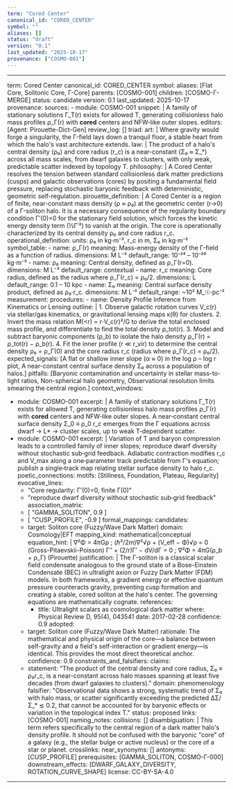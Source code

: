 ```yaml
---
term: "Cored Center"
canonical_id: "CORED_CENTER"
symbol: ""
aliases: []
status: "draft"
version: "0.1"
last_updated: "2025-10-17"
provenance: ["COSMO-001"]
---
```


---
term: Cored Center
canonical_id: CORED_CENTER
symbol: 
aliases: [Flat Core, Solitonic Core, Γ-Core]
parents: [COSMO-001]
children: [COSMO-Γ-MERGE]
status: candidate
version: 0.1
last_updated: 2025-10-17
provenance:
  sources:
    - module: COSMO-001
      snippet: |
        A family of stationary solutions Γ_T(r) exists for allowed T, generating collisionless halo mass profiles ρ_Γ(r) with **cored** centers and NFW‑like outer slopes.
  editors: [Agent: Pirouette-Dict-Gen]
  review_log: []
triad:
  art: |
    Where gravity would forge a singularity, the Γ-field lays down a tranquil floor, a stable heart from which the halo's vast architecture extends.
  law: |
    The product of a halo's central density (ρ₀) and core radius (r_c) is a near-constant (Σ₀ ≈ Σ_*) across all mass scales, from dwarf galaxies to clusters, with only weak, predictable scatter indexed by topology T.
  philosophy: |
    A Cored Center resolves the tension between standard collisionless dark matter predictions (cusps) and galactic observations (cores) by positing a fundamental field pressure, replacing stochastic baryonic feedback with deterministic, geometric self-regulation.
pirouette_definition: |
  A Cored Center is a region of finite, near-constant mass density (ρ ≈ ρ₀) at the geometric center (r→0) of a Γ-soliton halo. It is a necessary consequence of the regularity boundary condition Γ′(0)=0 for the stationary field solution, which forces the kinetic energy density term (½Γ′²) to vanish at the origin. The core is operationally characterized by its central density ρ₀ and core radius r_c.
operational_definition:
  units: ρ₀ in kg⋅m⁻³, r_c in m, Σ₀ in kg⋅m⁻²
  symbol_table:
    - name: ρ_Γ(r)
      meaning: Mass-energy density of the Γ-field as a function of radius.
      dimensions: M L⁻³
      default_range: 10⁻²⁴ – 10⁻²⁰ kg⋅m⁻³
    - name: ρ₀
      meaning: Central density, defined as ρ_Γ(r=0).
      dimensions: M L⁻³
      default_range: contextual
    - name: r_c
      meaning: Core radius, defined as the radius where ρ_Γ(r_c) = ρ₀/2.
      dimensions: L
      default_range: 0.1 – 10 kpc
    - name: Σ₀
      meaning: Central surface density product, defined as ρ₀⋅r_c.
      dimensions: M L⁻²
      default_range: ~10² M_☉⋅pc⁻²
  measurement:
    procedures:
      - name: Density Profile Inference from Kinematics or Lensing
        outline: |
          1. Observe galactic rotation curves V_c(r) via stellar/gas kinematics, or gravitational lensing maps κ(θ) for clusters.
          2. Invert the mass relation M(<r) = r⋅V_c(r)²/G to derive the total enclosed mass profile, and differentiate to find the total density ρ_tot(r).
          3. Model and subtract baryonic components (ρ_b) to isolate the halo density ρ_Γ(r) = ρ_tot(r) − ρ_b(r).
          4. Fit the inner profile (r ≪ r_vir) to determine the central density ρ₀ = ρ_Γ(0) and the core radius r_c (radius where ρ_Γ(r_c) = ρ₀/2).
        expected_signals: [A flat or shallow inner slope (α ≈ 0) in the log ρ – log r plot, A near-constant central surface density Σ₀ across a population of halos.]
        pitfalls: [Baryonic contamination and uncertainty in stellar mass-to-light ratios, Non-spherical halo geometry, Observational resolution limits smearing the central region.]
context_windows:
  - module: COSMO-001
    excerpt: |
      A family of stationary solutions Γ_T(r) exists for allowed T, generating collisionless halo mass profiles ρ_Γ(r) with **cored** centers and NFW‑like outer slopes. A near‑constant central surface density Σ_0 ≡ ρ_0 r_c emerges from the Γ equations across dwarf → L* → cluster scales, up to weak T‑dependent scatter.
  - module: COSMO-001
    excerpt: |
      Variation of T and baryon compression leads to a controlled family of inner slopes; reproduce dwarf diversity without stochastic sub‑grid feedback. Adiabatic contraction modifies r_c and V_max along a one‑parameter track predictable from Γ’s equation; publish a single‑track map relating stellar surface density to halo r_c.
poetic_connections:
  motifs: [Stillness, Foundation, Plateau, Regularity]
  evocative_lines:
    - "Core regularity: Γ′(0)=0, finite Γ(0)"
    - "reproduce dwarf diversity without stochastic sub‑grid feedback"
  association_matrix:
    - [ "GAMMA_SOLITON", 0.9 ]
    - [ "CUSP_PROFILE", -0.9 ]
formal_mappings:
  candidates:
    - target: Soliton core (Fuzzy/Wave Dark Matter)
      domain: Cosmology|EFT
      mapping_kind: mathematical|conceptual
      equation_hint: |
        ∇²Φ = 4πGρ  ;  (ℏ²/2m)∇²√ρ + (V_eff − Φ)√ρ = 0  (Gross-Pitaevskii-Poisson)
        Γ″ + (2/r)Γ′ − dV/dΓ = 0  ;  ∇²Φ = 4πG(ρ_b + ρ_Γ)  (Pirouette)
      justification: |
        The Γ-soliton is a classical scalar field condensate analogous to the ground state of a Bose-Einstein Condensate (BEC) in ultralight axion or Fuzzy Dark Matter (FDM) models. In both frameworks, a gradient energy or effective quantum pressure counteracts gravity, preventing cusp formation and creating a stable, cored soliton at the halo's center. The governing equations are mathematically cognate.
      references:
        - title: Ultralight scalars as cosmological dark matter
          where: Physical Review D, 95(4), 043541
          date: 2017-02-28
      confidence: 0.9
  adopted:
    - target: Soliton core (Fuzzy/Wave Dark Matter)
      rationale: The mathematical and physical origin of the core—a balance between self-gravity and a field's self-interaction or gradient energy—is identical. This provides the most direct theoretical anchor.
      confidence: 0.9
constraints_and_falsifiers:
  claims:
    - statement: "The product of the central density and core radius, Σ₀ ≡ ρ₀r_c, is a near-constant across halo masses spanning at least five decades (from dwarf galaxies to clusters)."
      domain: phenomenology
      falsifier: "Observational data shows a strong, systematic trend of Σ₀ with halo mass, or scatter significantly exceeding the predicted ΔΣ/Σ_* ≲ 0.2, that cannot be accounted for by baryonic effects or variation in the topological index T."
      status: proposed
      links: [COSMO-001]
naming_notes:
  collisions: []
  disambiguation: |
    This term refers specifically to the central region of a dark matter halo's density profile. It should not be confused with the baryonic "core" of a galaxy (e.g., the stellar bulge or active nucleus) or the core of a star or planet.
crosslinks:
  near_synonyms: []
  antonyms: [CUSP_PROFILE]
  prerequisites: [GAMMA_SOLITON, COSMO-Γ-000]
  downstream_effects: [DWARF_GALAXY_DIVERSITY, ROTATION_CURVE_SHAPE]
license: CC-BY-SA-4.0
---